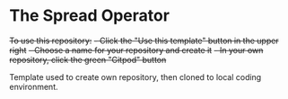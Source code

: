 # The Spread Operator

~~To use this repository:~~
~~- Click the "Use this template" button in the upper right~~
~~- Choose a name for your repository and create it~~
~~- In your own repository, click the green "Gitpod" button~~

Template used to create own repository, then cloned to local coding environment.
